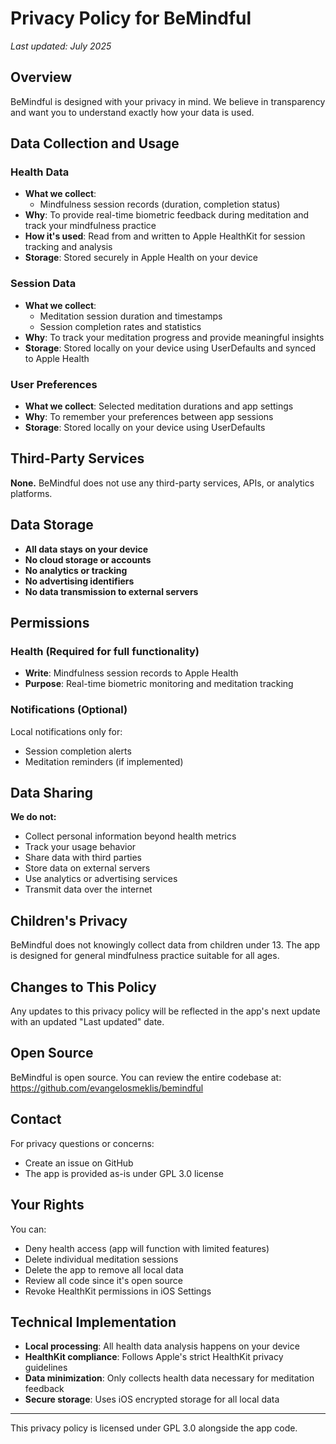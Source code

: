 # Privacy Policy for BeMindful

*Last updated: July 2025*

## Overview

BeMindful is designed with your privacy in mind. We believe in transparency and want you to understand exactly how your data is used.

## Data Collection and Usage

### Health Data
- **What we collect**: 
  - Mindfulness session records (duration, completion status)
- **Why**: To provide real-time biometric feedback during meditation and track your mindfulness practice
- **How it's used**: Read from and written to Apple HealthKit for session tracking and analysis
- **Storage**: Stored securely in Apple Health on your device

### Session Data
- **What we collect**: 
  - Meditation session duration and timestamps
  - Session completion rates and statistics
- **Why**: To track your meditation progress and provide meaningful insights
- **Storage**: Stored locally on your device using UserDefaults and synced to Apple Health

### User Preferences
- **What we collect**: Selected meditation durations and app settings
- **Why**: To remember your preferences between app sessions
- **Storage**: Stored locally on your device using UserDefaults

## Third-Party Services

**None.** BeMindful does not use any third-party services, APIs, or analytics platforms.

## Data Storage

- **All data stays on your device**
- **No cloud storage or accounts**
- **No analytics or tracking**
- **No advertising identifiers**
- **No data transmission to external servers**

## Permissions

### Health (Required for full functionality)
- **Write**: Mindfulness session records to Apple Health
- **Purpose**: Real-time biometric monitoring and meditation tracking

### Notifications (Optional)
Local notifications only for:
- Session completion alerts
- Meditation reminders (if implemented)

## Data Sharing

**We do not:**
- Collect personal information beyond health metrics
- Track your usage behavior
- Share data with third parties
- Store data on external servers
- Use analytics or advertising services
- Transmit data over the internet

## Children's Privacy

BeMindful does not knowingly collect data from children under 13. The app is designed for general mindfulness practice suitable for all ages.

## Changes to This Policy

Any updates to this privacy policy will be reflected in the app's next update with an updated "Last updated" date.

## Open Source

BeMindful is open source. You can review the entire codebase at:
https://github.com/evangelosmeklis/bemindful

## Contact

For privacy questions or concerns:
- Create an issue on GitHub
- The app is provided as-is under GPL 3.0 license

## Your Rights

You can:
- Deny health access (app will function with limited features)
- Delete individual meditation sessions
- Delete the app to remove all local data
- Review all code since it's open source
- Revoke HealthKit permissions in iOS Settings

## Technical Implementation

- **Local processing**: All health data analysis happens on your device
- **HealthKit compliance**: Follows Apple's strict HealthKit privacy guidelines
- **Data minimization**: Only collects health data necessary for meditation feedback
- **Secure storage**: Uses iOS encrypted storage for all local data

---

This privacy policy is licensed under GPL 3.0 alongside the app code. 
